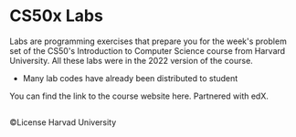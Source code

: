 # CS50x Labs
Labs are programming exercises that prepare you for the week's problem set of the CS50's Introduction to Computer Science course from Harvard University.
All these labs were in the 2022 version of the course.
- Many lab codes have already been distributed to student

You can find the link to the course website here. Partnered with edX.
 
 ##
 
©License Harvad University
